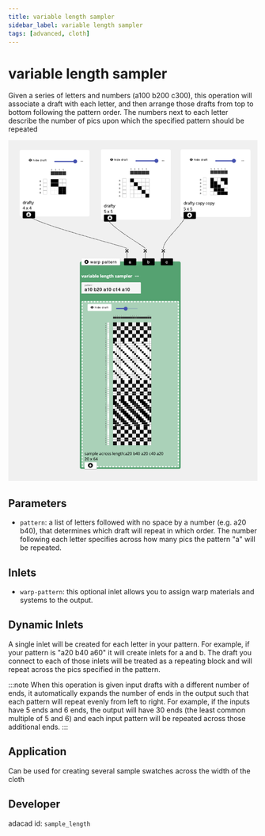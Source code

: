 ```yaml
---
title: variable length sampler
sidebar_label: variable length sampler
tags: [advanced, cloth]
---
```

# variable length sampler
Given a series of letters and numbers (a100 b200 c300), this operation will associate a draft with each letter, and then arrange those drafts from top to bottom following the pattern order. The numbers next to each letter describe the number of pics upon which the specified pattern should be repeated

![file](./img/sample_length.png)



## Parameters
- `pattern`: a list of letters followed with no space by a number (e.g. a20 b40), that determines which draft will repeat in which order. The number following each letter specifies across how many pics the pattern "a" will be repeated. 

## Inlets
- `warp-pattern`: this optional inlet allows you to assign warp materials and systems to the output. 

## Dynamic Inlets
A single inlet will be created for each letter in your pattern. For example, if your pattern is "a20 b40 a60" it will create inlets for a and b. The draft you connect to each of those inlets will be treated as a repeating block and will repeat across the pics specified in the pattern. 


:::note
When this operation is given input drafts with a different number of ends, it automatically expands the number of ends in the output such that each pattern will repeat evenly from left to right. For example, if the inputs have 5 ends and 6 ends, the output will have 30 ends (the least common multiple of 5 and 6) and each input pattern will be repeated across those additional ends. 
:::



## Application
Can be used for creating several sample swatches across the width of the cloth

## Developer
adacad id: `sample_length`

